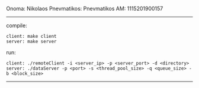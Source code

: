 Onoma: Nikolaos
Pnevmatikos: Pnevmatikos
AM: 1115201900157

-------------------------------------------------------------------------------------------------

compile:

    client: make client
    server: make server

run:

    client: ./remoteClient -i <server_ip> -p <server_port> -d <directory>
    server: ./dataServer -p <port> -s <thread_pool_size> -q <queue_size> -b <block_size>

-------------------------------------------------------------------------------------------------